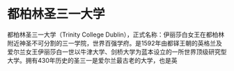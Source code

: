 # 都柏林圣三一大学

都柏林圣三一大学（Trinity College Dublin），正式名称：伊丽莎白女王在都柏林附近神圣不可分割的三一学院，世界百强学府。是1592年由都铎王朝的英格兰及爱尔兰女王伊丽莎白一世以牛津大学、剑桥大学为蓝本设立的一所世界顶级研究型大学。拥有430年历史的圣三一是爱尔兰最古老的大学，也是英
